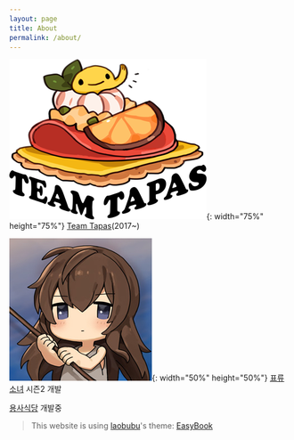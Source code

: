 ```yaml
---
layout: page
title: About
permalink: /about/
---
```


![Image Team Tapas](/assets/img/about/teamtapas-logox2.png){: width="75%" height="75%"}
[Team Tapas](http://teamtapas.com)(2017~)

![Image A Girl Adrift](/assets/img/about/agirladrift_thumb.jpg){: width="50%" height="50%"}
[표류소녀](https://play.google.com/store/apps/details?id=exize.tapas.girlAdrift&hl=ko) 시즌2 개발

[용사식당](https://www.youtube.com/watch?v=IWErJBqhDWQ) 개발중


> This website is using [laobubu](http://laobubu.net)'s theme: [EasyBook](https://github.com/laobubu/jekyll-theme-EasyBook)
